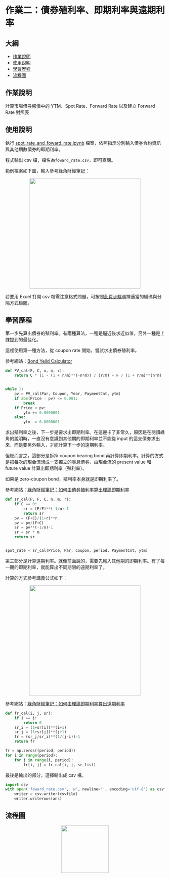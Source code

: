 作業二：債券殖利率、即期利率與遠期利率
===
## 大綱
- [作業說明](#作業說明)
- [使用說明](#使用說明)
- [學習歷程](#學習歷程)
- [流程圖](#流程圖)

## 作業說明

計算市場債券報價中的 YTM、Spot Rate、Forward Rate 以及建立 Forward Rate 對照表

## 使用說明

執行 [spot_rate_and_foward_rate.ipynb](https://github.com/manamimebom/Financial_Engineering/blob/master/HW2/spot_rate_and_foward_rate.ipynb) 檔案，依照指示分別輸入債券合約資訊與其他期數債券的即期利率。

程式輸出 csv 檔，檔名為``foward_rate.csv``，即可查閱。

範例檔案如下圖，輸入參考綠角財經筆記：

<p align="center">
<img src="https://i.imgur.com/vFk2NxT.png" width="350" >
</p>

若要用 Excel 打開 csv 檔需注意格式問題，可按照[此頁步驟](https://www.managertoday.com.tw/articles/view/55615)選擇適當的編碼與分隔方式檢閱。

## 學習歷程

第一步先算出債券的殖利率。有兩種算法，一種是逼近後求近似值，另外一種是上課提到的最佳化。

這裡使用第一種方法，從 coupon rate 開始，嘗試求出債券殖利率。

參考網站：[Bond Yeild Calculator](https://www.calkoo.com/en/ytm-calculator)

```python
def PV_cal(F, C, n, m, r):
    return C * (1 - (1 + r/m)**(-n*m)) / (r/m) + F / (1 + r/m)**(n*m)


while 1:
    pv = PV_cal(Par, Coupon, Year, PaymentCnt, ytm)
    if abs(Price - pv) <= 0.001:
        break
    if Price < pv:
        ytm += 0.0000001
    else:
        ytm -= 0.0000001
```

求出殖利率之後，下一步是要求出即期利率。在這邊卡了非常久，原因是在閱讀綠角的說明時，一直沒有意識到其他期的即期利率並不能從 input 的這支債券求出來，而是要另外輸入，才能計算下一步的遠期利率。

但總而言之，這部分是拆掉 coupon bearing bond 再計算即期利率。計算的方式是把每次的現金流想成一支獨立的零息債券，由現金流的 present value 和 future value 計算出即期利率（殖利率）。

如果是 zero-coupon bond，殖利率本身就是即期利率了。

參考網站：[綠角財經筆記：如何由債券殖利率算出理論即期利率](http://greenhornfinancefootnote.blogspot.com/2010/06/how-to-compute-theoretical-spot-rates.html)

```python
def sr_cal(P, F, C, n, m, r):
    if C == 0:
        sr = (P/F)**(-1/n)-1
        return sr
    pv = (F+C)/(1+r)**n
    pv = pv/(F+C)
    sr = pv**(-1/n)-1
    sr = sr * m
    return sr


spot_rate = sr_cal(Price, Par, Coupon, period, PaymentCnt, ytm)
```

第三部分是計算遠期利率。就像前面說的，需要先輸入其他期的即期利率。有了每一期的即期利率，就能算出不同期限的遠期利率了。

計算的方式參考講義公式如下：

<p align="center">
<img src="https://i.imgur.com/0nxwrq6.png" width="350" >
</p>

參考網站：[綠角財經筆記：如何由理論即期利率算出遠期利率](http://greenhornfinancefootnote.blogspot.com/2010/08/how-to-compute-forward-rates-from.html)

```python
def fr_cal(i, j, sr):
    if i == j:
        return 0
    sr_i = (1+sr[i])**(i+1)
    sr_j = (1+sr[j])**(j+1)
    fr = (sr_j/sr_i)**(1/(j-i))-1
    return fr

fr = np.zeros((period, period))
for i in range(period):
    for j in range(i, period):
        fr[i, j] = fr_cal(i, j, sr_list)
```

最後是輸出的部分，選擇輸出成 csv 檔。

```python
import csv
with open('foward_rate.csv', 'w', newline='', encoding='utf-8') as csvfile:
    writer = csv.writer(csvfile)
    writer.writerows(ans)
```

## 流程圖


<p align="center">
<img src="https://i.imgur.com/pE1OYLz.png" width="150" >
</p>

